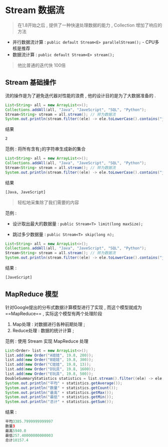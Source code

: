 # Stream 数据流

> 在1.8开始之后 , 提供了一种快速处理数据的能力 , Collection 增加了响应的方法

- 并行数据流计算 : `public default Stream<E> parallelStream();` - CPU多核是推荐
- 数据流计算 : `public default Stream<E> stream();`

> 他比普通的迭代快 100倍

## Stream 基础操作

流的操作是为了避免迭代器对性能的浪费 , 他的设计目的是为了大数据准备的 . 

```java
List<String> all = new ArrayList<>();
Collections.addAll(all, "Java", "JaveScript", "SQL", "Python");
Stream<String> stream = all.stream(); // 转为数据流
System.out.println(stream.filter((ele) -> ele.toLowerCase().contains("j")).count());
```

结果

```cmd
2
```

范例 : 将所有含有`j`的字符串生成新的集合

```java
List<String> all = new ArrayList<>();
Collections.addAll(all, "Java", "JaveScript", "SQL", "Python");
Stream<String> stream = all.stream(); // 转为数据流
System.out.println(stream.filter((ele) -> ele.toLowerCase().contains("j")).collect(Collectors.toList()));
```

结果

```cmd
[Java, JaveScript]
```

> 轻松地采集除了我们需要的内容

范例 :

-  设计取出最大的数据量 : `public Stream<T> limit(long maxSize);`

- 跳过多少数据量 : `public Stream<T> skip(long n);`

```java
List<String> all = new ArrayList<>();
Collections.addAll(all, "Java", "JaveScript", "SQL", "Python");
Stream<String> stream = all.stream(); // 转为数据流
System.out.println(stream.filter((ele) -> ele.toLowerCase().contains("j")).skip(1).limit(1).collect(Collectors.toList()));
```

结果 :

```cmd
[JaveScript]
```

## MapReduce 模型

针对Google提出的分布式数据计算模型进行了实现 , 而这个模型就成为==MapReduce== , 实际这个模型有两个处理阶段 

1. Map处理 : 对数据进行各种前期处理  ;
2. Reduce处理 : 数据的统计计算 ;

范例 : 使用 Stream 实现 MapReduce 处理

```java
List<Order> list = new ArrayList<>();
list.add(new Order("A娃娃", 19.8, 200));
list.add(new Order("B娃娃", 19.8, 300));
list.add(new Order("C娃娃", 19.8, 13));
list.add(new Order("D玩具", 19.8, 1600));
list.add(new Order("E玩具", 19.8, 500));
DoubleSummaryStatistics statistics = list.stream().filter((ele) -> ele.getName().contains("娃娃")).mapToDouble((orderObject) -> orderObject.getPrice() * orderObject.getAmount()).summaryStatistics();
System.out.println("平均" + statistics.getAverage());
System.out.println("数量" + statistics.getCount());
System.out.println("最高" + statistics.getMax());
System.out.println("最低" + statistics.getMin());
System.out.println("总计" + statistics.getSum());
```

结果 : 

```java
平均3385.7999999999997
数量3
最高5940.0
最低257.40000000000003
总计10157.4
```

